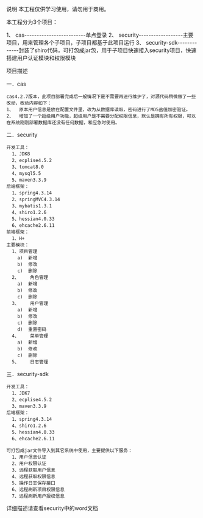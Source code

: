 说明
本工程仅供学习使用，请勿用于商用。

本工程分为3个项目：

  1、	cas-------------------------单点登录
  2、	security------------------主要项目，用来管理各个子项目，子项目都基于此项目运行
  3、	security-sdk-------------封装了shiro代码，可打包成jar包，用于子项目快速接入security项目，快速搭建用户认证模块和权限模块
  
项目描述

  一．cas
  
    cas4.2.7版本，此项目部署完成后一般情况下是不需要再进行维护了，对源代码稍微做了一些改动，改动内容如下：
    1、	原本用户信息是放在配置文件里，改为从数据库读取，密码进行了MD5盐值加密验证。
    2、	增加了一个超级用户功能，超级用户是不需要分配权限信息，默认是拥有所有权限，可以在系统刚刚部署数据库还没有任何数据，和应急时使用。

  二．security
  
    开发工具：
      1、JDK8
      2、ecplise4.5.2
      3、tomcat8.0
      4、mysql5.5
      5、maven3.3.9
    后端框架：
      1、spring4.3.14
      2、springMVC4.3.14
      3、mybatis1.3.1
      4、shiro1.2.6
      5、hessian4.0.33
      6、ehcache2.6.11
    前端框架：
      1、H+
    主要模块：
      1、项目管理
        a)	新增
        b)	修改
        c)	删除
      2、	角色管理
        a)	新增
        b)	修改
        c)	删除
      3、	用户管理
        a)	新增
        b)	修改
        c)	删除
        d)	重置密码
      4、	菜单管理
        a)	新增
        b)	修改
        c)	删除
      5、	日志管理

  三．security-sdk
  
    开发工具：
      1、JDK7
      2、ecplise4.5.2
      3、maven3.3.9
    后端框架：
      1、spring4.3.14
      4、shiro1.2.6
      5、hessian4.0.33
      6、ehcache2.6.11

    可打包成jar文件导入到其它系统中使用，主要提供以下服务：
      1、用户信息认证
      2、用户权限认证
      3、远程获取用户信息
      4、远程获取权限信息
      5、操作日志保存接口
      6、远程刷新项目权限信息
      7、远程刷新用户授权信息
      
详细描述请查看security中的word文档
